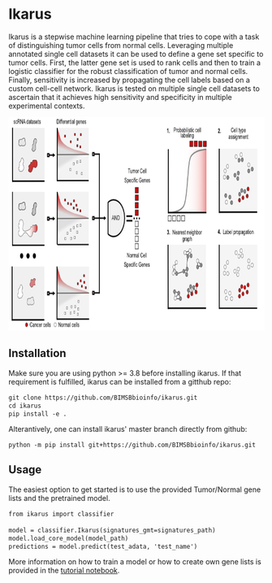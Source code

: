 # Ikarus
Ikarus is a stepwise machine learning pipeline that tries to cope with a task of distinguishing tumor cells from normal cells. Leveraging multiple annotated single cell datasets it can be used to define a gene set specific to tumor cells. First, the latter gene set is used to rank cells and then to train a logistic classifier for the robust classification of tumor and normal cells. Finally, sensitivity is increased by propagating the cell labels based on a custom cell-cell network. Ikarus is tested on multiple single cell datasets to ascertain that it achieves high sensitivity and specificity in multiple experimental contexts. 

<p align="center">
  <img width="840" height="420" src="ikarus_scheme.png">
</p>

## Installation
Make sure you are using python >= 3.8 before installing ikarus. If that requirement is fulfilled, ikarus can be installed from a gitthub repo:
```
git clone https://github.com/BIMSBbioinfo/ikarus.git
cd ikarus
pip install -e .
```
Alterantively, one can install ikarus' master branch directly from github:
```
python -m pip install git+https://github.com/BIMSBbioinfo/ikarus.git
```

## Usage
The easiest option to get started is to use the provided Tumor/Normal gene lists and the pretrained model.
```
from ikarus import classifier

model = classifier.Ikarus(signatures_gmt=signatures_path)
model.load_core_model(model_path)
predictions = model.predict(test_adata, 'test_name')
```

More information on how to train a model or how to create own gene lists is provided in the [tutorial notebook](tutorial.ipynb).
